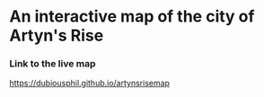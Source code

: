 # An interactive map of the city of Artyn's Rise

### Link to the live map
https://dubiousphil.github.io/artynsrisemap
